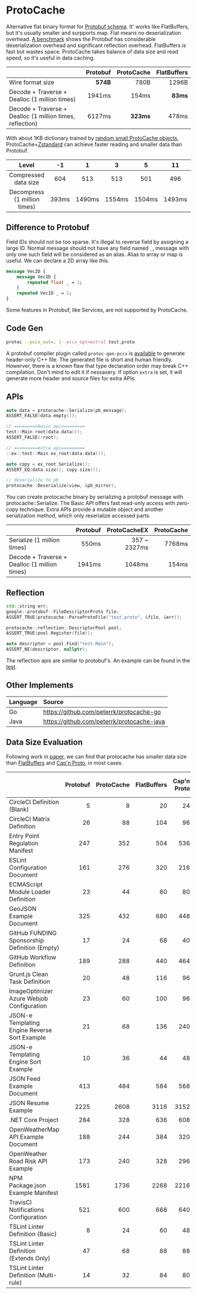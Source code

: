 # ProtoCache

Alternative flat binary format for [Protobuf schema](https://protobuf.dev/programming-guides/proto3/). It' works like FlatBuffers, but it's usually smaller and surpports map. Flat means no deserialization overhead. [A benchmark](test/benchmark) shows the Protobuf has considerable deserialization overhead and significant reflection overhead. FlatBuffers is fast but wastes space. ProtoCache takes balance of data size and read speed, so it's useful in data caching.

|  | Protobuf | ProtoCache | FlatBuffers |
|:-------|----:|----:|----:|
| Wire format size | **574B** | 780B | 1296B |
| Decode + Traverse + Dealloc (1 million times) | 1941ms | 154ms | **83ms** |
| Decode + Traverse + Dealloc (1 million times, reflection) | 6127ms | **323ms** | 478ms |

With about 1KB dictionary trained by [random small ProtoCache objects](tools/random-small.cc), ProtoCache+[Zstandard](https://github.com/facebook/zstd) can achieve faster reading and smaller data than Protobuf.

| Level | -1 | 1 | 3 | 5 | 11 | 22 |
|:-------:|:----:|:----:|:----:|:----:|:----:|:----:|
| Compressed data size | 604 | 513 | 513 | 501 | 496 | 486 |
| Decompress (1 million times) | 393ms | 1490ms | 1554ms | 1504ms | 1493ms | 1576ms |


## Difference to Protobuf
Field IDs should not be too sparse. It's illegal to reverse field by assigning a large ID. Normal message should not have any field named `_`, message with only one such field will be considered as an alias. Alias to array or map is useful. We can declare a 2D array like this.
```protobuf
message Vec2D {
	message Vec1D {
		repeated float _ = 1;
	}
	repeated Vec1D _ = 1;
}
```
Some features in Protobuf, like Services, are not supported by ProtoCache.

## Code Gen
```sh
protoc --pccx_out=. [--pccx_opt=extra] test.proto
```
A protobuf compiler plugin called `protoc-gen-pccx` is [available](tools/protoc-gen-pccx.cc) to generate header-only C++ file. The generated file is short and human friendly. Howerver, there is a known flaw that type declaration order may break C++ compilation. Don't mind to edit it if nessasery. If option `extra` is set, it will generate more header and source files for extra APIs.

## APIs
```cpp
auto data = protocache::Serialize(pb_message);
ASSERT_FALSE(data.empty());

// =========basic api=========
test::Main root(data.data());
ASSERT_FALSE(!root);

// =========extra api=========
::ex::test::Main ex_root(data.data());

auto copy = ex_root.Serialize();
ASSERT_EQ(data.size(), copy.size());

// deserialize to pb
protocache::Deserialize(view, &pb_mirror);
```
You can create protocache binary by serializing a protobuf message with protocache::Serialize. The Basic API offers fast read-only access with zero-copy technique. Extra APIs provide a mutable object and another serialization method, which only reserialize accessed parts. 

| | Protobuf | ProtoCacheEX | ProtoCache |
|:-------|----:|----:|----:|
| Serialize (1 million times) | 550ms | 357 ~ 2327ms | 7768ms |
| Decode + Traverse + Dealloc (1 million times) | 1941ms | 1048ms | 154ms |

## Reflection
```cpp
std::string err;
google::protobuf::FileDescriptorProto file;
ASSERT_TRUE(protocache::ParseProtoFile("test.proto", &file, &err));

protocache::reflection::DescriptorPool pool;
ASSERT_TRUE(pool.Register(file));

auto descriptor = pool.Find("test.Main");
ASSERT_NE(descriptor, nullptr);
```
The reflection apis are simliar to protobuf's. An example can be found in the [test](test/protocache.cc).

## Other Implements
| Language | Source |
|:----|:----|
| Go | https://github.com/peterrk/protocache-go |
| Java | https://github.com/peterrk/protocache-java |

## Data Size Evaluation
Following work in [paper](https://arxiv.org/pdf/2201.02089.pdf), we can find that protocache has smaller data size than [FlatBuffers](https://flatbuffers.dev/) and [Cap'n Proto](https://capnproto.org/), in most cases.

|  | Protobuf | ProtoCache | FlatBuffers | Cap'n Proto | Protobuf-ZSTD1 | ProtoCache-ZSTD1 | Cap'n Proto (Packed) |
|:-------|----:|----:|----:|----:|----:|----:|----:|
| CircleCI Definition (Blank) | 5 | 8 | 20 | 24 | 14 | 17 | 6 |
| CircleCI Matrix Definition | 26 | 88 | 104 | 96 | 35 | 57 | 36 |
| Entry Point Regulation Manifest | 247 | 352 | 504 | 536 | 191 | 232 | 318 |
| ESLint Configuration Document | 161 | 276 | 320 | 216 | 154 | 132 | 131 |
| ECMAScript Module Loader Definition | 23 | 44 | 80 | 80 | 32 | 53 | 35 |
| GeoJSON Example Document | 325 | 432 | 680 | 448 | 121 | 158 | 228 |
| GitHub FUNDING Sponsorship Definition (Empty) | 17 | 24 | 68 | 40 | 26 | 33 | 25 |
| GitHub Workflow Definition | 189 | 288 | 440 | 464 | 168 | 212 | 242 |
| Grunt.js Clean Task Definition | 20 | 48 | 116 | 96 | 29 | 47 | 39 |
| ImageOptimizer Azure Webjob Configuration | 23 | 60 | 100 | 96 | 32 | 61 | 44 |
| JSON-e Templating Engine Reverse Sort Example | 21 | 68 | 136 | 240 | 30 | 63 | 43 |
| JSON-e Templating Engine Sort Example | 10 | 36 | 44 | 48 | 19 | 45 | 18 |
| JSON Feed Example Document | 413 | 484 | 584 | 568 | 260 | 315 | 470 |
| JSON Resume Example | 2225 | 2608 | 3116 | 3152 | 1408 | 1580 | 2549 |
| .NET Core Project | 284 | 328 | 636 | 608 | 174 | 154 | 376 |
| OpenWeatherMap API Example Document | 188 | 244 | 384 | 320 | 197 | 223 | 206 |
| OpenWeather Road Risk API Example | 173 | 240 | 328 | 296 | 174 | 214 | 204 |
| NPM Package.json Example Manifest | 1581 | 1736 | 2268 | 2216 | 948 | 1020 | 1755 |
| TravisCI Notifications Configuration | 521 | 600 | 668 | 640 | 101 | 117 | 566 |
| TSLint Linter Definition (Basic) | 8 | 24 | 60 | 48 | 17 | 33 | 12 |
| TSLint Linter Definition (Extends Only) | 47 | 68 | 88 | 88 | 19 | 71 | 62 |
| TSLint Linter Definition (Multi-rule) | 14 | 32 | 84 | 80 | 23 | 41 | 23 |
